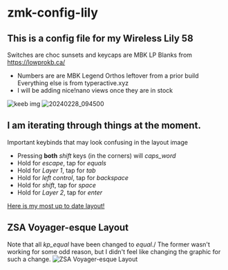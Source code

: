 # zmk-config-lily
## This is a config file for my Wireless Lily 58
Switches are choc sunsets and keycaps are MBK LP Blanks from https://lowprokb.ca/
  - Numbers are are MBK Legend Orthos leftover from a prior build\
Everything else is from typeractive.xyz
  - I will be adding nice!nano views once they are in stock

![keeb img](https://github.com/noahetka/zmk-config-lily/assets/27692471/5fb69065-889a-4bbd-bbb6-aa5f015b3046)
![20240228_094500](https://github.com/noahetka/zmk-config-lily/assets/27692471/8a1f2741-c065-421f-b786-f14ea0e0ce27)

 
## I am iterating through things at the moment.  
Important keybinds that may look confusing in the layout image
  - Pressing **both** _shift_ keys (in the corners) will _caps_word_
  - Hold for _escape_, tap for _equals_
  - Hold for _Layer 1_, tap for _tab_
  - Hold for _left control_, tap for _backspace_
  - Hold for _shift_, tap for _space_
  - Hold for _Layer 2_, tap for _enter_

[Here is my most up to date layout!](https://github.com/noahetka/zmk-config-lily/blob/main/voyager_plus_colemak.zip)

## ZSA Voyager-esque Layout
Note that all _kp_equal_ have been changed to _equal_./ 
The former wasn't working for some odd reason, but I didn't feel like changing the graphic for such a change.
![ZSA Voyager-esque Layout](https://github.com/noahetka/zmk-config-lily/assets/27692471/0c21506c-e2ad-4487-97a6-12a0c65df47c)
